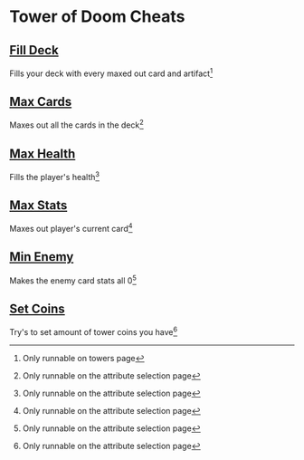 # Tower of Doom Cheats

## [Fill Deck](fillDeck.js)
Fills your deck with every maxed out card and artifact[^1]

## [Max Cards](maxCards.js)
Maxes out all the cards in the deck[^2]

## [Max Health](maxHealth.js)
Fills the player's health[^2]

## [Max Stats](maxStats.js)
Maxes out player's current card[^2]

## [Min Enemy](minEnemy.js)
Makes the enemy card stats all 0[^2]

## [Set Coins](setCoins.js)
Try's to set amount of tower coins you have[^2]

[^1]: Only runnable on towers page
[^2]: Only runnable on the attribute selection page